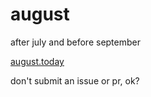 # august
after july and before september

[august.today](http://august.today)

don't submit an issue or pr, ok?